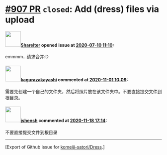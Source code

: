 # [\#907 PR](https://github.com/komeiji-satori/Dress/pull/907) `closed`: Add (dress) files via upload

#### <img src="https://avatars.githubusercontent.com/u/63940407?u=38547590ccc78099be9aae3e03a02bd16601cb2d&v=4" width="50">[Sharelter](https://github.com/Sharelter) opened issue at [2020-07-10 11:10](https://github.com/komeiji-satori/Dress/pull/907):

emmmm...请求合并:D

#### <img src="https://avatars.githubusercontent.com/u/2824841?u=b6e28fbc3f5ac12daf4b9a169194996ca20b57fb&v=4" width="50">[kagurazakayashi](https://github.com/kagurazakayashi) commented at [2020-11-01 10:09](https://github.com/komeiji-satori/Dress/pull/907#issuecomment-720063767):

需要先创建一个自己的文件夹，然后将照片放在该文件夹中。不要直接提交文件到根目录。

#### <img src="https://avatars.githubusercontent.com/u/11555188?u=a30048e930d245fed6f3ced3ecb01e97b9f3f6cc&v=4" width="50">[jshensh](https://github.com/jshensh) commented at [2020-11-18 17:14](https://github.com/komeiji-satori/Dress/pull/907#issuecomment-729823455):

不要直接提交文件到根目录


-------------------------------------------------------------------------------



[Export of Github issue for [komeiji-satori/Dress](https://github.com/komeiji-satori/Dress).]
